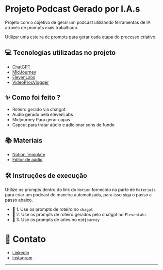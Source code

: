 
# Projeto Podcast Gerado por I.A.s

Projeto com o objetivo de gerar um podcast utilizando ferramentas de IA através de prompts mais trabalhado.

Utilizar uma esteira de prompts para gerar cada etapa do processo criativo.

## 💻 Tecnologias utilizadas no projeto

- [ChatGPT](https://chat.openai.com/) 
- [MidJourney](https://www.midjourney.co/)
- [ElevenLabs](https://beta.elevenlabs.io/)
- [VideoProcVlogger](https://www.videoproc.com/video-editing-software/)

## ✨ Como foi feito ?

- Roteiro gerado via chatgpt
- Audio gerado pela elevenLabs
- Midjourney Para gerar capas
- Capcut para tratar aúdio e adicionar sons de fundo

## 📚 Materiais

- [Notion Template](https://furry-cow-6f0.notion.site/Podcast-Shell-Runner-A-Jornada-Pelo-Universo-do-C-digo-98249ec5b2ba4e87942ea812e67e97b6)
- [Editor de aúdio](https://www.videoproc.com/video-editing-software/)


## 🛠️ Instruções de execução

Utilize os prompts dentro do link do `Notion` fornecido na parte de `Materiais` para criar um podcast de maneira automatizada, para isso siga o passo a passo abaixo.

-  🤔 1. Use os prompts de roteiro no `chagpt`
-  🤔 2. Use os prompts de roteiro gerados pelo chatgpt no  `ElevenLabs`
-  🤔 3. Use os prompts de artes no `midjourney`

# 📱 Contato
- [Linkedin](https://www.linkedin.com/in/matheus-santana-76ab83204/)
- [Instagram](https://www.instagram.com/santana48260/)

---